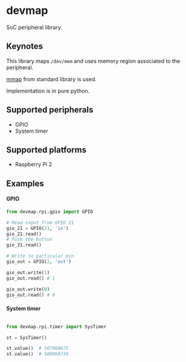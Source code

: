 # devmap
SoC peripheral library.

## Keynotes ##

This library maps `/dev/mem` and uses memory region associated to the peripheral.

[mmap](https://docs.python.org/2/library/mmap.html) from standard library is used.

Implementation is in pure python.

## Supported peripherals ##

* GPIO
* System timer

## Supported platforms ##

* Raspberry Pi 2

## Examples ##

#### GPIO ####

```python
from devmap.rpi.gpio import GPIO

# Read input from GPIO 21
gio_21 = GPIO(21, 'in')
gio_21.read()
# Push the button
gio_21.read()

# Write to particular pin
gio_out = GPIO(2, 'out')

gio_out.write(1)
gio_out.read() # 1

gio_out.write(0)
gio_out.read() # 0
```

#### System timer ####

```python

from devmap.rpi.timer import SysTimer

st = SysTimer()

st.value()  # 507968675
st.value()  # 508968736
```
